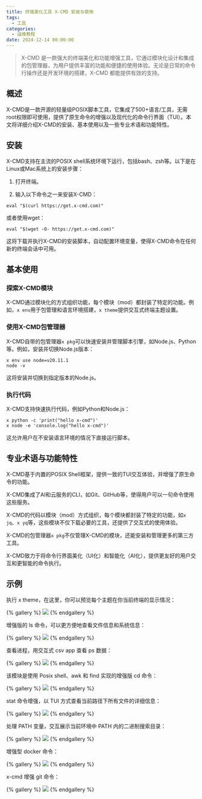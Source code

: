 ```yaml
---
title: 终端美化工具 X-CMD 安装与使用
tags:
  - 工具
categories:
  - 运维教程
date: 2024-12-14 00:00:00
---
```


> X-CMD 是一款强大的终端美化和功能增强工具，它通过模块化设计和集成的包管理器，为用户提供丰富的功能和便捷的使用体验。无论是日常的命令行操作还是开发环境的搭建，X-CMD 都能提供有效的支持。

<!-- more -->

## 概述

X-CMD是一款开源的轻量级POSIX脚本工具，它集成了500+语言/工具，无需root权限即可使用，提供了原生命令的增强以及现代化的命令行界面（TUI）。本文将详细介绍X-CMD的安装、基本使用以及一些专业术语和功能特性。

## 安装

X-CMD支持在主流的POSIX shell系统环境下运行，包括bash、zsh等。以下是在Linux或Mac系统上的安装步骤：

1. 打开终端。

2. 输入以下命令之一来安装X-CMD：

```
eval "$(curl https://get.x-cmd.com)"
```

或者使用wget：

```
eval "$(wget -O- https://get.x-cmd.com)"
```

这将下载并执行X-CMD的安装脚本，自动配置环境变量，使得X-CMD命令在任何新的终端会话中可用。

## 基本使用

### 探索X-CMD模块

X-CMD通过模块化的方式组织功能，每个模块（mod）都封装了特定的功能。例如，`x env`用于包管理和语言环境搭建，`x theme`提供交互式终端主题设置。

### 使用X-CMD包管理器

X-CMD自带的包管理器`x pkg`可以快速安装并管理脚本引擎，如Node.js、Python等。例如，安装并切换Node.js版本：

```
x env use node=v20.11.1
node -v
```

这将安装并切换到指定版本的Node.js。

### 执行代码

X-CMD支持快速执行代码，例如Python和Node.js：

```
x python -c 'print("hello x-cmd")'
x node -e 'console.log("hello x-cmd")'
```

这允许用户在不安装语言环境的情况下直接运行脚本。

## 专业术语与功能特性

X-CMD基于内置的POSIX Shell框架，提供一致的TUI交互体验，并增强了原生命令的功能。

X-CMD集成了AI和云服务的CLI，如Git、GitHub等，使得用户可以一句命令使用这些服务。

X-CMD的代码以模块（mod）方式组织，每个模块都封装了特定的功能，如`x jq`、`x yq`等，这些模块不仅下载必要的工具，还提供了交互式的使用体验。

X-CMD的包管理器`x pkg`不仅管理X-CMD的模块，还能安装和管理更多的第三方工具。

X-CMD致力于将命令行界面美化（UI化）和智能化（AI化），提供更友好的用户交互和更智能的命令执行。

## 示例

执行 x theme，在这里，你可以预览每个主题在你当前终端的显示情况：

{% gallery %}
![](https://cdn.dusays.com/2024/11/768-1.jpg)
{% endgallery %}

增强版的 ls 命令，可以更方便地查看文件信息和系统信息：

{% gallery %}
![](https://cdn.dusays.com/2024/11/768-2.jpg)
{% endgallery %}

查看进程，用交互式 csv app 查看 ps 数据：

{% gallery %}
![](https://cdn.dusays.com/2024/11/768-3.jpg)
{% endgallery %}

该模块是使用 Posix shell、awk 和 find 实现的增强版 cd 命令：

{% gallery %}
![](https://cdn.dusays.com/2024/11/768-4.jpg)
{% endgallery %}

stat 命令增强，以 TUI 方式查看当前路径下所有文件的详细信息：

{% gallery %}
![](https://cdn.dusays.com/2024/11/768-5.jpg)
{% endgallery %}

处理 PATH 变量，交互展示当前环境中 PATH 内的二进制搜索目录：

{% gallery %}
![](https://cdn.dusays.com/2024/11/768-6.jpg)
{% endgallery %}

增强型 docker 命令：

{% gallery %}
![](https://cdn.dusays.com/2024/11/768-7.jpg)
{% endgallery %}

x-cmd 增强 git 命令：

{% gallery %}
![](https://cdn.dusays.com/2024/11/768-8.jpg)
{% endgallery %}